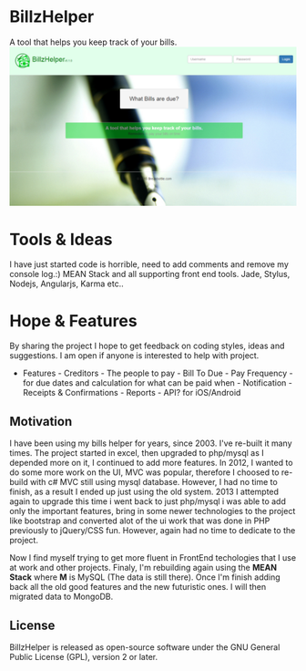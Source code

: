 # BillzHelper
A tool that helps you keep track of your bills.
![BillzHelper Logo](https://github.com/breakbottle/BillzHelper/blob/master/public/img/billzhelper.png?raw=true)



# Tools & Ideas
I have just started code is horrible, need to add comments and remove my console log.:)
MEAN Stack and all supporting front end tools. Jade, Stylus, Nodejs, Angularjs, Karma etc..


# Hope & Features
By sharing the project I hope to get feedback on coding styles, ideas and suggestions. I am open if anyone is interested to help with project.
  -   Features
    -   Creditors - The people to pay
    -   Bill To Due
    -   Pay Frequency - for due dates and calculation for what can be paid when
    -   Notification
    -   Receipts & Confirmations
    -   Reports
    -   API? for iOS/Android
    

## Motivation
I have been using my bills helper for years, since 2003. I've re-built it many times. The project started in excel, then upgraded to php/mysql 
as I depended more on it, I continued to add more features. In 2012, I wanted to do some more work on the UI, MVC was popular, therefore I 
choosed to re-build with c# MVC still using mysql database. However, I had no time to finish, as a result I 
ended up just using the old system. 2013 I attempted again to upgrade this time i went back to just php/mysql i was able to 
add only the important features, bring in some newer technologies to the project like bootstrap and converted alot of the ui work that was done in
PHP previously to jQuery/CSS fun. However, again had no time to dedicate to the project. 

Now I find myself trying to get more fluent in FrontEnd techologies that I use at work and other projects. Finaly, I'm rebuilding again
using the **MEAN Stack** where **M** is MySQL (The data is still there). Once I'm finish adding
back all the old good features and the new futuristic ones. I will then migrated data to MongoDB.

## License
BillzHelper is released as open-source software under the GNU General Public License (GPL), version 2 or later.
